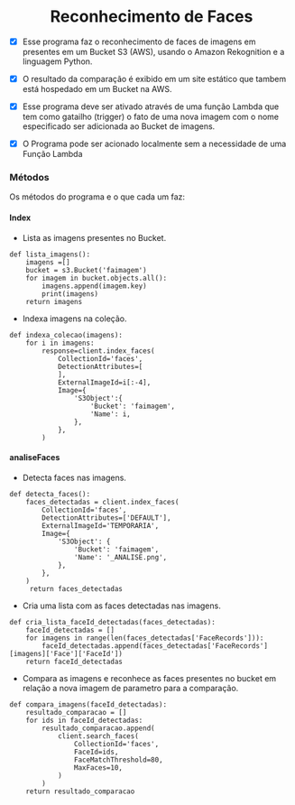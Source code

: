 <h1 align="center" id="topo">Reconhecimento de Faces</h1>

- [X] Esse programa  faz o reconhecimento de faces  de imagens em presentes em um Bucket S3 (AWS), usando o Amazon Rekognition e a linguagem Python.
- [X] O resultado da comparação é exibido em um site estático que tambem está hospedado em um Bucket na AWS.
- [X] Esse programa deve ser ativado através de uma função Lambda que tem como gatailho (trigger) o fato de uma nova imagem com o nome especificado ser adicionada ao Bucket de imagens.
- [X] O Programa pode ser acionado localmente sem a necessidade de uma Função Lambda


<h3 id="Métodos">Métodos</h3>
Os métodos do programa e o que cada um faz:

<h4 id="Index">Index</h4>

- Lista as imagens presentes no Bucket.

```
def lista_imagens():
    imagens =[]
    bucket = s3.Bucket('faimagem')
    for imagem in bucket.objects.all():
        imagens.append(imagem.key)
        print(imagens)
    return imagens
```
- Indexa imagens na coleção.

```
def indexa_colecao(imagens):
    for i in imagens:
        response=client.index_faces(
            CollectionId='faces',
            DetectionAttributes=[
            ],
            ExternalImageId=i[:-4],
            Image={
                'S3Object':{
                    'Bucket': 'faimagem',
                    'Name': i,
                },
            },
        )
```

<h4 id="analiseFaces">analiseFaces</h4>

- Detecta faces nas imagens.

```
def detecta_faces():
    faces_detectadas = client.index_faces(
        CollectionId='faces',
        DetectionAttributes=['DEFAULT'],
        ExternalImageId='TEMPORARIA',
        Image={
            'S3Object': {
                'Bucket': 'faimagem',
                'Name': '_ANALISE.png',
            },
        },
    )
     return faces_detectadas
```

- Cria uma lista com as faces detectadas nas imagens.

```
def cria_lista_faceId_detectadas(faces_detectadas):
    faceId_detectadas = []
    for imagens in range(len(faces_detectadas['FaceRecords'])):
        faceId_detectadas.append(faces_detectadas['FaceRecords'][imagens]['Face']['FaceId'])
    return faceId_detectadas

```

- Compara as imagens e reconhece as faces presentes no bucket em relação a nova imagem de parametro para a comparação.

```
def compara_imagens(faceId_detectadas):
    resultado_comparacao = []
    for ids in faceId_detectadas:
        resultado_comparacao.append(
            client.search_faces(
                CollectionId='faces',
                FaceId=ids,
                FaceMatchThreshold=80,
                MaxFaces=10,
            )
        )
    return resultado_comparacao


```

